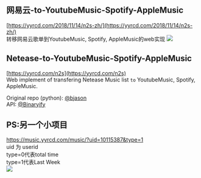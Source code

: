 网易云-to-YoutubeMusic-Spotify-AppleMusic
-----------------------------------------  
[https://yyrcd.com/2018/11/14/n2s-zh/](https://yyrcd.com/2018/11/14/n2s-zh/)  
转移网易云歌单到YoutubeMusic, Spotify, AppleMusic的web实现
![](https://yyrcd-1256568788.cos.na-siliconvalley.myqcloud.com/yyrcd/2019-04-19-192138.png)
<br>

Netease-to-YoutubeMusic-Spotify-AppleMusic
----------------------------------------- 
[https://yyrcd.com/n2s](https://yyrcd.com/n2s)  
Web implement of transfering Netease Music list `to` YoutubeMusic, Spotify, AppleMusic.

Original repo (python): [@bjason](https://github.com/bjason/163MusicToSpotify)  
API: [@Binaryify](https://binaryify.github.io/NeteaseCloudMusicApi/#/)


PS:另一个小项目
----------------------------------------
https://music.yyrcd.com/music/?uid=10115387&type=1  
uid 为 userid  
type=0代表total time    
type=1代表Last Week  
![](https://yyrcd-1256568788.cos.na-siliconvalley.myqcloud.com/yyrcd/2019-04-19-191949.png)
